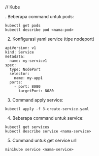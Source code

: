 // Kube

. Beberapa command untuk pods:

```
kubectl get pods
kubectl describe pod <nama-pod>
```

2. Konfigurasi yaml service (tipe nodeport)

```
apiVersion: v1
kind: Service
metadata:
  name: my-service1
spec:
  type: NodePort
  selector:
    name: my-app1
  ports:
    - port: 8080
      targetPort: 8080
```

3. Command apply service:

```
kubectl apply -f 3-create-service.yaml
```

4. Beberapa command untuk service:

```
kubectl get services
kubectl describe service <nama-service>
```

5. Command untuk get service url

```
minikube service <nama-service>
```